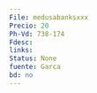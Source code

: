 ```yaml
---
File: medusabanksxxx
Precio: 20
Ph-Vd: 738-174
Fdesc: 
links: 
Status: None
fuente: Garca
bd: no
---
```


